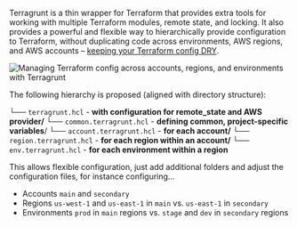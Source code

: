 Terragrunt is a thin wrapper for Terraform that provides extra tools for working with multiple Terraform modules, remote state, and locking. It also provides a powerful and flexible way to hierarchically provide configuration to Terraform, without duplicating code across environments, AWS regions, and AWS accounts – [keeping your Terraform config DRY](https://blog.gruntwork.io/terragrunt-how-to-keep-your-terraform-code-dry-and-maintainable-f61ae06959d8?gi=703957a5f669).

![Managing Terraform config across accounts, regions, and environments with Terragrunt](https://camillovisini.com/assets/xw2Bs7NbKJ-600.62a0182c.jpeg)

The following hierarchy is proposed (aligned with directory structure):

└── `terragrunt.hcl` - **with configuration for remote_state and AWS provider/**
    └── `common.terragrunt.hcl` - **defining common, project-specific variables**/
        └── `account.terragrunt.hcl` - **for each account/**
            └── `region.terragrunt.hcl` - **for each region within an account/**
                └── `env.terragrunt.hcl` - **for each environment within a region**

This allows flexible configuration, just add additional folders and adjust the configuration files, for instance configuring…

- Accounts `main` and `secondary`
- Regions `us-west-1` and `us-east-1` in `main` vs. `us-east-1` in `secondary`
- Environments `prod` in `main` regions vs. `stage` and `dev` in `secondary` regions